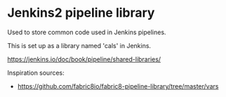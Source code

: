 # Jenkins2 pipeline library

Used to store common code used in Jenkins pipelines.

This is set up as a library named 'cals' in Jenkins.

https://jenkins.io/doc/book/pipeline/shared-libraries/

Inspiration sources:

- https://github.com/fabric8io/fabric8-pipeline-library/tree/master/vars
